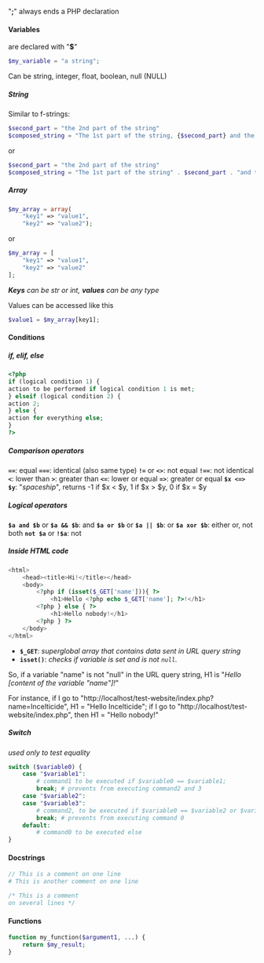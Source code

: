"**;**" always ends a PHP declaration

#### Variables
are declared with "**$**"
```php
$my_variable = "a string";
```

Can be string, integer, float, boolean, null (NULL)

##### String
Similar to f-strings:
```php
$second_part = "the 2nd part of the string"
$composed_string = "The 1st part of the string, {$second_part} and the 3rd part"
```
or
```php
$second_part = "the 2nd part of the string"
$composed_string = "The 1st part of the string" . $second_part . "and the 3rd part"
```

##### Array
```php
$my_array = array(
	"key1" => "value1", 
	"key2" => "value2");
```
or
```php
$my_array = [
	"key1" => "value1",
	"key2" => "value2"
];
```
***Keys** can be str or int, **values** can be any type*

Values can be accessed like this
```php
$value1 = $my_array[key1];
```

#### Conditions
##### if, elif, else
```php
<?php  
if (logical condition 1) {  
action to be performed if logical condition 1 is met;  
} elseif (logical condition 2) {  
action 2;  
} else {  
action for everything else;  
}  
?>
```

##### Comparison operators

**`==`**: equal
**`===`**: identical (also same type)
**`!=`** or **`<>`**: not equal
**`!==`**: not identical
**`<`**: lower than
**`>`**: greater than
**`<=`**: lower or equal
**`=>`**: greater or equal
**`$x <=> $y`**: "*spaceship*", returns -1 if $x < $y, 1 if $x > $y, 0 if $x = $y

##### Logical operators

**`$a and $b`** or **`$a && $b`**: and
**`$a or $b`** or **`$a || $b`**: or
**`$a xor $b`**: either or, not both
**`not $a`** or **`!$a`**: not

##### Inside HTML code
```php
<html>
    <head><title>Hi!</title></head>
    <body>
        <?php if (isset($_GET['name'])){ ?>
            <h1>Hello <?php echo $_GET['name']; ?>!</h1>
        <?php } else { ?>
            <h1>Hello nobody!</h1>
        <?php } ?>
    </body>
</html>
```
- **`$_GET`**: *superglobal array that contains data sent in URL query string*
- **`isset()`**: *checks if variable is set and is not `null`.*

So, if a variable "name" is not "null" in the URL query string, H1 is "*Hello \[content of the variable "name"]!*"

For instance, if I go to "http://localhost/test-website/index.php?name=Incelticide", H1 = "Hello Incelticide"; if I go to "http://localhost/test-website/index.php", then H1 = "Hello nobody!"

##### Switch
*used only to test equality*
```php
switch ($variable0) {
	case "$variable1":
		# command1 to be executed if $variable0 == $variable1;
		break; # prevents from executing command2 and 3
	case "$variable2":
	case "$variable3":
		# command2, to be executed if $variable0 == $variable2 or $variable0 == $variable 3;
		break; # prevents from executing command 0
	default:
		# command0 to be executed else
}
```

#### Docstrings
```php
// This is a comment on one line
# This is another comment on one line

/* This is a comment
on several lines */
```

#### Functions

```php
function my_function($argument1, ...) {
	return $my_result;
}
```
